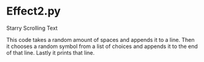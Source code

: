 # Effect2.py
Starry Scrolling Text

This code takes a random amount of spaces and appends it to a line.
Then it chooses a random symbol from a list of choices and appends it to the end of that line.
Lastly it prints that line.
